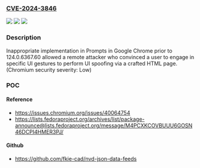### [CVE-2024-3846](https://cve.mitre.org/cgi-bin/cvename.cgi?name=CVE-2024-3846)
![](https://img.shields.io/static/v1?label=Product&message=Chrome&color=blue)
![](https://img.shields.io/static/v1?label=Version&message=124.0.6367.60%3C%20124.0.6367.60%20&color=brighgreen)
![](https://img.shields.io/static/v1?label=Vulnerability&message=Inappropriate%20implementation&color=brighgreen)

### Description

Inappropriate implementation in Prompts in Google Chrome prior to 124.0.6367.60 allowed a remote attacker who convinced a user to engage in specific UI gestures to perform UI spoofing via a crafted HTML page. (Chromium security severity: Low)

### POC

#### Reference
- https://issues.chromium.org/issues/40064754
- https://lists.fedoraproject.org/archives/list/package-announce@lists.fedoraproject.org/message/M4PCXKCOVBUUU6GOSN46DCPI4HMER3PJ/

#### Github
- https://github.com/fkie-cad/nvd-json-data-feeds

